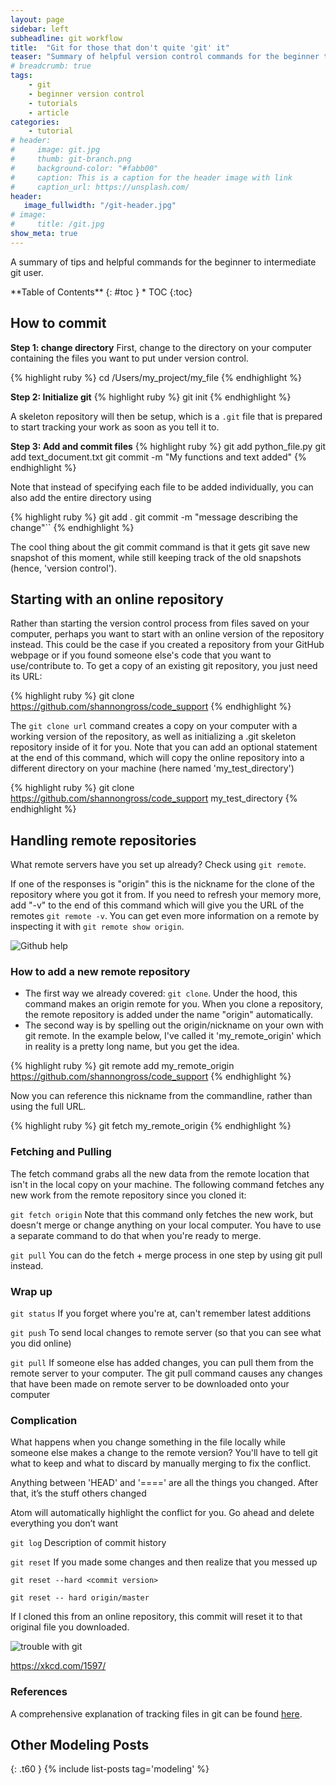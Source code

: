 ```yaml
---
layout: page
sidebar: left
subheadline: git workflow
title:  "Git for those that don't quite 'git' it"
teaser: "Summary of helpful version control commands for the beginner to intermediate git user."
# breadcrumb: true
tags:
    - git
    - beginner version control
    - tutorials
    - article
categories:
    - tutorial
# header:
#     image: git.jpg
#     thumb: git-branch.png
#     background-color: "#fabb00"
#     caption: This is a caption for the header image with link
#     caption_url: https://unsplash.com/
header:
   image_fullwidth: "/git-header.jpg"
# image:
#     title: /git.jpg
show_meta: true
---
```


A summary of tips and helpful commands for the beginner to intermediate git user.

<div class="panel radius" markdown="1">
**Table of Contents**
{: #toc }
*  TOC
{:toc}
</div>

## How to commit
__Step 1: change directory__
First, change to the directory on your computer containing the files you want to put under version control.

{% highlight ruby %}
cd  /Users/my_project/my_file
{% endhighlight %}

__Step 2: Initialize git__
{% highlight ruby %}
git init
{% endhighlight %}

A skeleton repository will then be setup, which is a ``.git`` file that is prepared to start tracking your work as soon as you tell it to.

__Step 3: Add and commit files__
{% highlight ruby %}
git add python_file.py git add text_document.txt git commit -m "My functions and text added"
{% endhighlight %}

Note that instead of specifying each file to be added individually, you can also add the entire directory using

{% highlight ruby %}
git add . git commit -m "message describing the change"``
{% endhighlight %}

The cool thing about the git commit command is that it gets git save new snapshot of this moment, while still keeping track of the old snapshots (hence, 'version control').

## Starting with an online repository
Rather than starting the version control process from files saved on your computer, perhaps you want to start with an online version of the repository instead. This could be the case if you created a repository from your GitHub webpage or if you found someone else's code that you want to use/contribute to. To get a copy of an existing git repository, you just need its URL:

{% highlight ruby %}
git clone https://github.com/shannongross/code_support
{% endhighlight %}

The ``git clone url`` command creates a copy on your computer with a working version of the repository, as well as initializing a .git skeleton repository inside of it for you. Note that you can add an optional statement at the end of this command, which will copy the online repository into a different directory on your machine (here named 'my_test_directory')

{% highlight ruby %}
git clone https://github.com/shannongross/code_support my_test_directory
{% endhighlight %}

## Handling remote repositories
What remote servers have you set up already? Check using `git remote`.

If one of the responses is "origin" this is the nickname for the clone of the repository where you got it from. If you need to refresh your memory more, add "-v" to the end of this command which will give you the URL of the remotes ``git remote -v``. You can get even more information on a remote by inspecting it with ``git remote show origin``.

![Github help]({{site.baseurl}}/images/git.jpg)

### How to add a new remote repository
- The first way we already covered: ``git clone``. Under the hood, this command makes an origin remote for you. When you clone a repository, the remote repository is added under the name "origin" automatically.
- The second way is by spelling out the origin/nickname
on your own with git remote. In the example below, I've called it 'my_remote_origin' which in reality is a pretty long name, but you get the idea.

{% highlight ruby %}
git remote add my_remote_origin https://github.com/shannongross/code_support
{% endhighlight %}

Now you can reference this nickname from the commandline, rather than using the full URL.

{% highlight ruby %}
git fetch my_remote_origin
{% endhighlight %}

### Fetching and Pulling
The fetch command grabs all the new data from the remote location that isn't in the local copy on your machine. The following command fetches any new work from the remote repository since you cloned it:

``git fetch origin``
Note that this command only fetches the new work, but doesn't merge or change anything on your local computer. You have to use a separate command to do that when you're ready to merge.

``git pull``
You can do the fetch + merge process in one step by using git pull instead.

### Wrap up
``git status`` If you forget where you're at, can't remember latest additions

``git push`` To send local changes to remote server (so that you can see what you did online)

``git pull``   If someone else has added changes, you can pull them from the remote server to your computer. The git pull command causes any changes that have been made on remote server to be downloaded onto your computer

### Complication
What happens when you change something in the file locally while someone else makes a change to the remote version? You'll have to tell git what to keep and what to discard by manually merging to fix the conflict.

Anything between 'HEAD' and '====' are all the things you changed. After that, it’s the stuff others changed

Atom will automatically highlight the conflict for you. Go ahead and delete everything you don’t want

``git log``   Description of commit history

``git reset``   If you made some changes and then realize that you messed up

``git reset --hard <commit version>``

``git reset -- hard origin/master``

If I cloned this from an online repository, this commit will reset it to that original file you downloaded.



![trouble with git]({{site.baseurl}}/images/git-cartoon.png)

https://xkcd.com/1597/ 

### References
A comprehensive explanation of tracking files in git can be found [here](https://git-scm.com/book/en/v2/Git-Basics-Recording-Changes-to-the-Repository).


## Other Modeling Posts
{: .t60 }
{% include list-posts tag='modeling' %}
